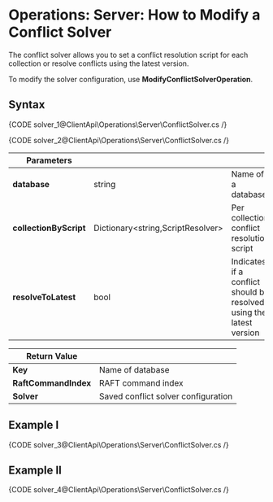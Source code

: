 # Operations: Server: How to Modify a Conflict Solver

The conflict solver allows you to set a conflict resolution script for each collection or resolve conflicts using the latest version. 

To modify the solver configuration, use **ModifyConflictSolverOperation**. 

## Syntax

{CODE solver_1@ClientApi\Operations\Server\ConflictSolver.cs /}

{CODE solver_2@ClientApi\Operations\Server\ConflictSolver.cs /}

| Parameters | | |
| ------------- | ------------- | ----- |
| **database** | string | Name of a database |
| **collectionByScript** | Dictionary&lt;string,ScriptResolver&gt; | Per collection conflict resolution script |
| **resolveToLatest** | bool | Indicates if a conflict should be resolved using the latest version |


| Return Value | |
| ------------- | ----- |
| **Key** | Name of database |
| **RaftCommandIndex** | RAFT command index |
| **Solver** | Saved conflict solver configuration |

## Example I

{CODE solver_3@ClientApi\Operations\Server\ConflictSolver.cs /}


## Example II

{CODE solver_4@ClientApi\Operations\Server\ConflictSolver.cs /}
